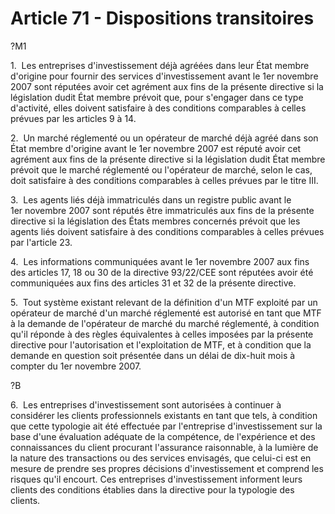 # Article 71 - Dispositions transitoires


?M1

1.  Les entreprises d'investissement déjà agréées dans leur État membre d'origine pour fournir des services d'investissement avant le 1er novembre 2007 sont réputées avoir cet agrément aux fins de la présente directive si la législation dudit État membre prévoit que, pour s'engager dans ce type d'activité, elles doivent satisfaire à des conditions comparables à celles prévues par les articles 9 à 14.

2.  Un marché réglementé ou un opérateur de marché déjà agréé dans son État membre d'origine avant le 1er novembre 2007 est réputé avoir cet agrément aux fins de la présente directive si la législation dudit État membre prévoit que le marché réglementé ou l'opérateur de marché, selon le cas, doit satisfaire à des conditions comparables à celles prévues par le titre III.

3.  Les agents liés déjà immatriculés dans un registre public avant le 1er novembre 2007 sont réputés être immatriculés aux fins de la présente directive si la législation des États membres concernés prévoit que les agents liés doivent satisfaire à des conditions comparables à celles prévues par l'article 23.

4.  Les informations communiquées avant le 1er novembre 2007 aux fins des articles 17, 18 ou 30 de la directive 93/22/CEE sont réputées avoir été communiquées aux fins des articles 31 et 32 de la présente directive.

5.  Tout système existant relevant de la définition d'un MTF exploité par un opérateur de marché d'un marché réglementé est autorisé en tant que MTF à la demande de l'opérateur de marché du marché réglementé, à condition qu'il réponde à des règles équivalentes à celles imposées par la présente directive pour l'autorisation et l'exploitation de MTF, et à condition que la demande en question soit présentée dans un délai de dix-huit mois à compter du 1er novembre 2007.

?B

6.  Les entreprises d'investissement sont autorisées à continuer à considérer les clients professionnels existants en tant que tels, à condition que cette typologie ait été effectuée par l'entreprise d'investissement sur la base d'une évaluation adéquate de la compétence, de l'expérience et des connaissances du client procurant l'assurance raisonnable, à la lumière de la nature des transactions ou des services envisagés, que celui-ci est en mesure de prendre ses propres décisions d'investissement et comprend les risques qu'il encourt. Ces entreprises d'investissement informent leurs clients des conditions établies dans la directive pour la typologie des clients.
